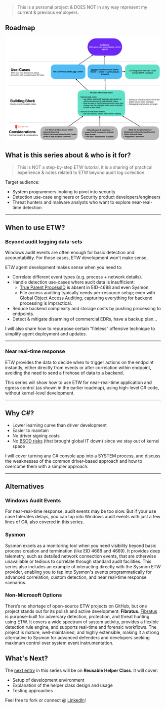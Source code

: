 
>This is a personal project & DOES NOT in any way represent my current & previous employers.

## Roadmap
![](roadmap.png)
## What is this series about & who is it for?  
>This is NOT a step-by-step ETW tutorial, it is a sharing of practical experience & notes related to ETW beyond audit log collection.

Target audience:  
- System programmers looking to pivot into security
- Detection use-case engineers or Security product developers/engineers
- Threat hunters and malware analysts who want to explore near-real-time detection


***

## When to use ETW?  

### Beyond audit logging data-sets 
Windows audit events are often enough for basic detection and accountability. For those cases, ETW development won't make sense.  

ETW agent development makes sense when you need to:  
- Correlate different event types (e.g. process + network details).  
- Handle detection use-cases where audit data is insufficient:  
  - [True Parent ProcessID](ETW%20Helper%20Class/ParentSpoof/README.md) is absent in EID-4688 and even Sysmon.  
  - File access auditing typically needs per-resource setup; even with Global Object Access Auditing, capturing everything for backend processing is impractical.  
- Reduce backend complexity and storage costs by pushing processing to endpoints.
- Detect & mitigate disarming of commercial EDRs, have a backup plan...

I will also share how to repurpose certain “fileless” offensive technique to simplify agent deployment and updates.  

***

### Near real-time response
ETW provides the data to decide when to trigger actions on the endpoint instantly, either directly from events or after correlation within endpoint, avoiding the need to send a firehose of data to a backend.

This series will show how to use ETW for near-real-time application and egress control (as shown in the earlier roadmap), using high-level C# code, without kernel-level development.  

***

## Why C#?  
- Lower learning curve than driver development  
- Easier to maintain  
- No driver signing costs  
- No [BSOD risks](https://cloudsecurityalliance.org/blog/2025/07/03/what-we-can-learn-from-the-2024-crowdstrike-outage) (that brought global IT down) since we stay out of kernel space  

I will cover turning any C# console app into a SYSTEM process, and discuss the weaknesses of the common driver-based approach and how to overcome them with a simpler approach.  

***

## Alternatives  
### Windows Audit Events  
For near-real-time response, audit events may be too slow. But if your use case tolerates delays, you can tap into Windows audit events with just a few lines of C#, also covered in this series.  

### Sysmon

Sysmon excels as a monitoring tool when you need visibility beyond basic process creation and termination (like EID 4688 and 4689). It provides deep telemetry, such as detailed network connection events, that are otherwise unavailable or tedious to correlate through standard audit facilities. This series also includes an example of interacting directly with the Sysmon ETW provider, enabling you to tap into Sysmon's events programmatically for advanced correlation, custom detection, and near real-time response scenarios.

### Non-Microsoft Options

There’s no shortage of open-source ETW projects on GitHub, but one project stands out for its polish and active development: **Fibratus**. [Fibratus](https://github.com/rabbitstack/fibratus) is purpose-built for adversary detection, protection, and threat hunting using ETW. It covers a wide spectrum of system activity, provides a flexible detection rule engine, and supports real-time and forensic workflows. The project is mature, well-maintained, and highly extensible, making it a strong alternative to Sysmon for advanced defenders and developers seeking maximum control over system event instrumentation.

## What's Next?
The [next entry](ETW%20Helper%20Class/README.md) in this series will be on **Reusable Helper Class**. It will cover:
* Setup of development environment
* Explanation of the helper class design and usage
* Testing approaches

Feel free to fork or connect @ [LinkedIn](https://www.linkedin.com/in/jymcheong/)!
